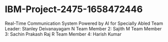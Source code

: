 # IBM-Project-2475-1658472446
Real-Time Communication System Powered by AI for Specially Abled
Team Leader: Stanley Deivanayagam N
Team Member 2: Sajith M
Team Member 3: Sachin Prakash Raj R
Team Member 4: Harish Kumar
